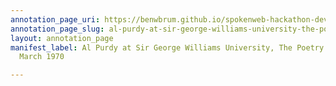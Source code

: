 ```yaml
---
annotation_page_uri: https://benwbrum.github.io/spokenweb-hackathon-development-noterms/annotations/al-purdy-at-sir-george-williams-university-the-poetry-series-13-march-1970-canvas-1-unknown.json
annotation_page_slug: al-purdy-at-sir-george-williams-university-the-poetry-series-13-march-1970-canvas-1-unknown
layout: annotation_page
manifest_label: Al Purdy at Sir George Williams University, The Poetry Series, 13
  March 1970

---
```

